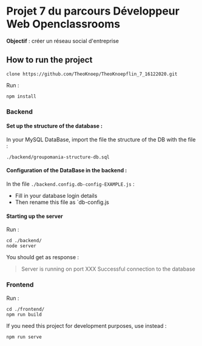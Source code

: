 # Projet 7 du parcours Développeur Web Openclassrooms

**Objectif** : créer un réseau social d'entreprise 

## How to run the project 

```
clone https://github.com/TheoKnoep/TheoKnoepflin_7_16122020.git 
```

Run : 

```
npm install
```

### Backend
#### Set up the structure of the database : 
In your MySQL DataBase, import the file the structure of the DB with the file : 

`./backend/groupomania-structure-db.sql` 


#### Configuration of the DataBase in the backend : 
In the file `./backend.config.db-config-EXAMPLE.js` : 

- Fill in your database login details
- Then rename this file as `db-config.js 


#### Starting up the server
Run : 
 
```
cd ./backend/
node server
```

You should get as response : 

> Server is running on port XXX
> Successful connection to the database


### Frontend

Run : 

```
cd ./frontend/
npm run build
```

If you need this project for development purposes, use instead : 

```
npm run serve
```

